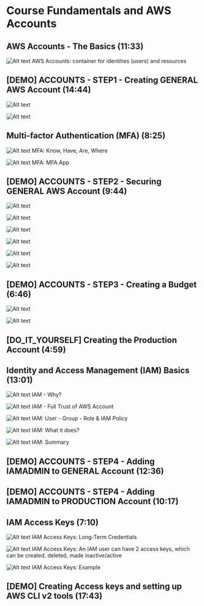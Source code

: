 # Course Fundamentals and AWS Accounts

## AWS Accounts - The Basics (11:33)

![Alt text](<images/Screenshot from 2023-10-27 10-23-41.png>)
AWS Accounts: container for identities (users) and resources

## [DEMO] ACCOUNTS - STEP1 - Creating GENERAL AWS Account (14:44)

![Alt text](<images/Screenshot from 2023-10-27 10-58-20.png>)

![Alt text](<images/Screenshot from 2023-10-27 11-03-26.png>)

## Multi-factor Authentication (MFA) (8:25)

![Alt text](<images/Screenshot from 2023-10-27 15-32-07.png>)
MFA: Know, Have, Are, Where

![Alt text](<images/Screenshot from 2023-10-27 15-35-58.png>)
MFA: MFA App

## [DEMO] ACCOUNTS - STEP2 - Securing GENERAL AWS Account (9:44)

![Alt text](<images/Screenshot from 2023-10-27 15-38-19.png>)

![Alt text](<images/Screenshot from 2023-10-27 15-38-53.png>)

![Alt text](<images/Screenshot from 2023-10-27 15-38-59.png>)

![Alt text](<images/Screenshot from 2023-10-27 15-46-07.png>)

![Alt text](<images/Screenshot from 2023-10-27 15-47-33.png>)

![Alt text](<images/Screenshot from 2023-10-27 15-47-56.png>)

## [DEMO] ACCOUNTS - STEP3 - Creating a Budget (6:46)

![Alt text](<images/Screenshot from 2023-10-27 15-48-29.png>)

![Alt text](<images/Screenshot from 2023-10-27 15-48-31.png>)

## [DO_IT_YOURSELF] Creating the Production Account (4:59)

## Identity and Access Management (IAM) Basics (13:01)

![Alt text](<images/Screenshot from 2023-10-27 19-17-21.png>)
IAM - Why?

![Alt text](<images/Screenshot from 2023-10-27 19-19-06.png>)
IAM - Full Trust of AWS Account

![Alt text](<images/Screenshot from 2023-10-27 19-25-49.png>)
IAM: User - Group - Role & IAM Policy

![Alt text](<images/Screenshot from 2023-10-27 19-26-59.png>)
IAM: What it does?

![Alt text](<images/Screenshot from 2023-10-27 19-27-50.png>)
IAM: Summary

## [DEMO] ACCOUNTS - STEP4 - Adding IAMADMIN to GENERAL Account (12:36)

## [DEMO] ACCOUNTS - STEP4 - Adding IAMADMIN to PRODUCTION Account (10:17)

## IAM Access Keys (7:10)

![Alt text](<images/Screenshot from 2023-10-27 21-07-28.png>)
IAM Access Keys: Long-Term Credentials

![Alt text](<images/Screenshot from 2023-10-27 21-08-47.png>)
IAM Access Keys: An IAM user can have 2 access keys, which can be created, deleted, made inactive/active

![Alt text](<images/Screenshot from 2023-10-27 21-09-32.png>)
IAM Access Keys: Example

## [DEMO] Creating Access keys and setting up AWS CLI v2 tools (17:43)
